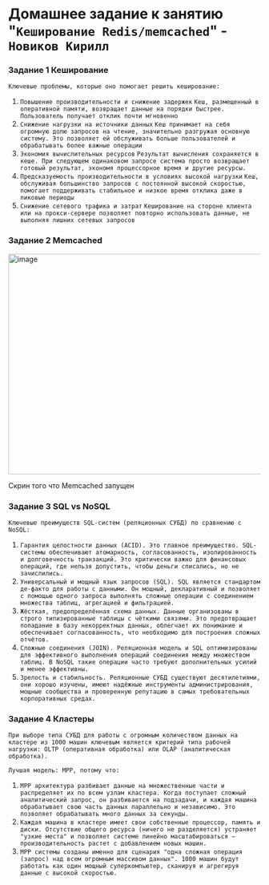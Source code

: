 # Домашнее задание к занятию "`Кеширование Redis/memcached`" - `Новиков Кирилл`



### Задание 1 Кеширование

`Ключевые проблемы, которые оно помогает решить кеширование:`
1. `Повышение производительности и снижение задержек`
   `Кеш, размещенный в оперативной памяти, возвращает данные на порядки быстрее. Пользователь получает отклик почти мгновенно`
2. `Снижение нагрузки на источники данных`
   `Кеш принимает на себя огромную долю запросов на чтение, значительно разгружая основную систему. Это позволяет ей обслуживать больше пользователей и обрабатывать более важные операции`
3. `Экономия вычислительных ресурсов`
  `Результат вычисления сохраняется в кеше. При следующем одинаковом запросе система просто возвращает готовый результат, экономя процессорное время и другие ресурсы.`
4. `Предсказуемость производительности в условиях высокой нагрузки`
   `Кеш, обслуживая большинство запросов с постоянной высокой скоростью, помогает поддерживать стабильное и низкое время отклика даже в пиковые периоды`
5. `Снижение сетевого трафика и затрат`
`Кеширование на стороне клиента или на прокси-сервере позволяет повторно использовать данные, не выполняя лишних сетевых запросов`

### Задание 2 Memcached


<img width="1115" height="440" alt="image" src="https://github.com/user-attachments/assets/e990bbf3-3fc8-4efe-8a6b-be5013c212bb" />

Скрин того что Memcached запущен

### Задание 3 SQL vs NoSQL

`Ключевые преимуществ SQL-систем (реляционных СУБД) по сравнению с NoSQL:`

1. `Гарантия целостности данных (ACID). Это главное преимущество. SQL-системы обеспечивают атомарность, согласованность, изолированность и долговечность транзакций. Это критически важно для финансовых операций, где нельзя допустить, чтобы деньги списались, но не зачислились.`
2. `Универсальный и мощный язык запросов (SQL). SQL является стандартом де-факто для работы с данными. Он мощный, декларативный и позволяет с помощью одного запроса выполнять сложные операции с соединением множества таблиц, агрегацией и фильтрацией.`
3. `Жёсткая, предопределённая схема данных. Данные организованы в строго типизированные таблицы с чёткими связями. Это предотвращает попадание в базу некорректных данных, облегчает их понимание и обеспечивает согласованность, что необходимо для построения сложных отчётов.`
4. `Сложные соединения (JOIN). Реляционная модель и SQL оптимизированы для эффективного выполнения операций соединения между множеством таблиц. В NoSQL такие операции часто требуют дополнительных усилий и менее эффективны.`
5. `Зрелость и стабильность. Реляционные СУБД существуют десятилетиями, они хорошо изучены, имеют надёжные инструменты администрирования, мощные сообщества и проверенную репутацию в самых требовательных корпоративных средах.`


### Задание 4 Кластеры

`При выборе типа СУБД для работы с огромным количеством данных на кластере из 1000 машин ключевым является критерий типа рабочей нагрузки: OLTP (оперативная обработка) или OLAP (аналитическая обработка).`

`Лучшая модель: MPP, потому что: `

1. `MPP архитектура разбивает данные на множественные части и распределяет их по всем узлам кластера. Когда поступает сложный аналитический запрос, он разбивается на подзадачи, и каждая машина обрабатывает свою часть данных параллельно и независимо. Это позволяет обрабатывать много данных за секунды.`
2. `Каждая машина в кластере имеет свои собственные процессор, память и диски. Отсутствие общего ресурса (ничего не разделяется) устраняет "узкие места" и позволяет системе линейно масштабироваться — производительность растет с добавлением новых машин.`
3. `MPP системы созданы именно для сценария "одна сложная операция (запрос) над всем огромным массивом данных". 1000 машин будут работать как один мощный суперкомпьютер, сканируя и агрегируя данные с высокой скоростью.`
